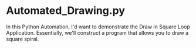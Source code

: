 # Automated_Drawing.py

In this Python Automation, I'd want to demonstrate the Draw in Square Loop Application. Essentially, we'll construct a program that allows you to draw a square spiral.
